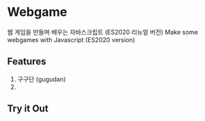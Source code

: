 # Webgame
웹 게임을 만들며 배우는 자바스크립트 (ES2020 리뉴얼 버전)
Make some webgames with Javascript (ES2020 version)

## Features
1. 구구단 (gugudan)
2. 

## Try it Out
